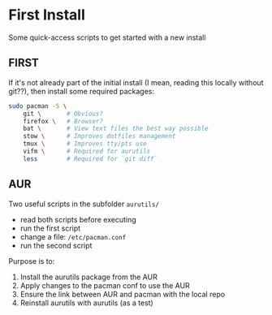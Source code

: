 # First Install

Some quick-access scripts to get started with a new install

## FIRST

If it's not already part of the initial install (I mean, reading this locally without git??), then install some required packages:

```bash
sudo pacman -S \
    git \       # Obvious?
    firefox \   # Browser?
    bat \       # View text files the best way possible
    stow \      # Improves dotfiles management
    tmux \      # Improves tty/pts use
    vifm \      # Required for aurutils
    less        # Required for `git diff`
```

## AUR

Two useful scripts in the subfolder `aurutils/`
- read both scripts before executing
- run the first script
- change a file: `/etc/pacman.conf`
- run the second script

Purpose is to:

1. Install the aurutils package from the AUR
1. Apply changes to the pacman conf to use the AUR
1. Ensure the link between AUR and pacman with the local repo
1. Reinstall aurutils with aurutils (as a test)

